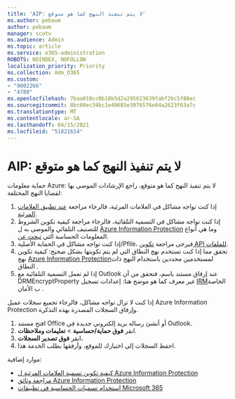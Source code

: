 ```yaml
---
title: 'AIP: لا يتم تنفيذ النهج كما هو متوقع'
ms.author: pebaum
author: pebaum
manager: scotv
ms.audience: Admin
ms.topic: article
ms.service: o365-administration
ROBOTS: NOINDEX, NOFOLLOW
localization_priority: Priority
ms.collection: Adm_O365
ms.custom:
- "9002266"
- "4780"
ms.openlocfilehash: 7baa010cc0b18b5d2a295623639fabf2bc5f88ec
ms.sourcegitcommit: 8bc60ec34bc1e40685e3976576e04a2623f63a7c
ms.translationtype: MT
ms.contentlocale: ar-SA
ms.lasthandoff: 04/15/2021
ms.locfileid: "51821614"
---
```

# <a name="aip-policies-not-behaving-as-expected"></a>AIP: لا يتم تنفيذ النهج كما هو متوقع

حماية معلومات Azure: لا يتم تنفيذ النهج كما هو متوقع، راجع الإرشادات الموصى بها لقضايا النهج المختلفة:

1. إذا كنت تواجه مشاكل في العلامات المرئية، فالرجاء مراجعة [عند تطبيق العلامات المرئية](https://docs.microsoft.com/azure/information-protection/configure-policy-markings#when-visual-markings-are-applied).
2. إذا كنت تواجه مشاكل في التسمية التلقائية، فالرجاء مراجعة كيفية تكوين الشروط للتصنيف التلقائي والموصى به ل [Azure Information Protection](https://docs.microsoft.com/azure/information-protection/configure-policy-classification) وما هي أنواع المعلومات الحساسة التي [تبحث عن](https://docs.microsoft.com/microsoft-365/compliance/sensitive-information-type-entity-definitions).
3. إذا كنت تواجه مشاكل في الحماية الأصلية/Pfile، فيرجى مراجعة [تكوين API للملفات](https://docs.microsoft.com/azure/information-protection/develop/file-api-configuration).
4. تحقق مما إذا كنت تستخدم نهج النطاق التي لم يتم تكوينها بشكل صحيح: كيفية تكوين نهج [Azure Information Protection](https://docs.microsoft.com/azure/information-protection/configure-policy-scope)لمستخدمين محددين باستخدام النهج ذات النطاق .
5. إذا لم تعمل التسمية التلقائية مع Outlook عند إرفاق مستند باسم، فتحقق من أن DRMEncryptProperty غير معرف كما هو موضح هنا: إعدادات تسجيل [IRM](https://docs.microsoft.com/deployoffice/security/protect-sensitive-messages-and-documents-by-using-irm-in-office#office-2016-irm-registry-key-options)الخاصة ب الأمان .

إذا كنت لا تزال تواجه مشاكل، فالرجاء تجميع سجلات عميل Azure Information Protection وإرفاق السجلات المصدرة بهذه التذكرة.

1. افتح مستند Office أو أنشئ رسالة بريد إلكتروني جديدة في Outlook.
2. انقر **فوق حماية/حساسية**  >  **تعليمات وملاحظات**.
3. انقر **فوق تصدير السجلات.**
4. احفظ السجلات إلى اختيارك للموقع، وأرفقها بطلب الخدمة هذا.

موارد إضافية:

- [كيفية تكوين تسمية العلامات المرئية ل Azure Information Protection](https://docs.microsoft.com/azure/information-protection/configure-policy-markings)
- [مراجعة وثائق Azure Information Protection](https://docs.microsoft.com/azure/information-protection/what-is-information-protection)
- [استخدام تسميات الحساسية في تطبيقات Microsoft 365](https://docs.microsoft.com/microsoft-365/compliance/sensitivity-labels-office-apps)

